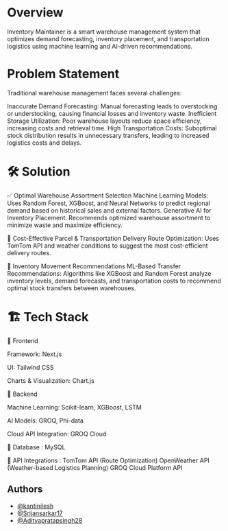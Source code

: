 
# Overview

Inventory Maintainer is a smart warehouse management system that optimizes demand forecasting, inventory placement, and transportation logistics using machine learning and AI-driven recommendations.

# Problem Statement

Traditional warehouse management faces several challenges:

Inaccurate Demand Forecasting: Manual forecasting leads to overstocking or understocking, causing financial losses and inventory waste.
Inefficient Storage Utilization: Poor warehouse layouts reduce space efficiency, increasing costs and retrieval time.
High Transportation Costs: Suboptimal stock distribution results in unnecessary transfers, leading to increased logistics costs and delays.

# 🛠️ Solution

✅ Optimal Warehouse Assortment Selection
Machine Learning Models: Uses Random Forest, XGBoost, and Neural Networks to predict regional demand based on historical sales and external factors.
Generative AI for Inventory Placement: Recommends optimized warehouse assortment to minimize waste and maximize efficiency.

🚚 Cost-Effective Parcel & Transportation Delivery
Route Optimization: Uses TomTom API and weather conditions to suggest the most cost-efficient delivery routes.

🔄 Inventory Movement Recommendations
ML-Based Transfer Recommendations: Algorithms like XGBoost and Random Forest analyze inventory levels, demand forecasts, and transportation costs to recommend optimal stock transfers between warehouses.

# 🏗️ Tech Stack

📌 Frontend

Framework: Next.js 

UI: Tailwind CSS

Charts & Visualization: Chart.js


📌 Backend

Machine Learning: Scikit-learn, XGBoost, LSTM

AI Models: GROQ, Phi-data

Cloud API Integration: GROQ Cloud

📌 Database :
MySQL

📌 API Integrations : TomTom API (Route Optimization)
OpenWeather API (Weather-based Logistics Planning)
GROQ Cloud Platform API

## Authors

- [@kantinilesh](https://www.github.com/kantinilesh)
- [@Srijansarkar17](https://github.com/Srijansarkar17)
- [@Adityapratapsingh28](https://github.com/Adityapratapsingh28)

